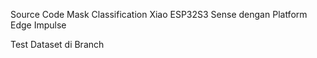 Source Code Mask Classification Xiao ESP32S3 Sense dengan Platform Edge Impulse

Test Dataset di Branch
